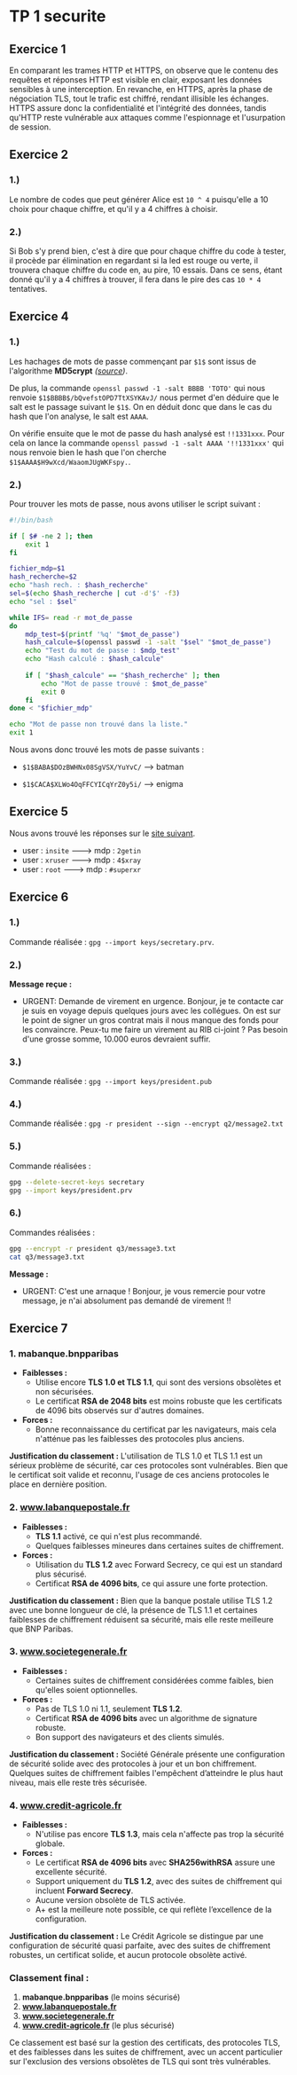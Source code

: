 # TP 1 securite

## Exercice 1

En comparant les trames HTTP et HTTPS, on observe que le contenu des requêtes et réponses HTTP est visible en clair, exposant les données sensibles à une interception. En revanche, en HTTPS, après la phase de négociation TLS, tout le trafic est chiffré, rendant illisible les échanges. HTTPS assure donc la confidentialité et l'intégrité des données, tandis qu'HTTP reste vulnérable aux attaques comme l'espionnage et l'usurpation de session.

## Exercice 2

### 1.)
Le nombre de codes que peut générer Alice est `10 ^ 4` puisqu'elle a 10 choix pour chaque chiffre, et qu'il y a 4 chiffres à choisir. 

### 2.)
Si Bob s'y prend bien, c'est à dire que pour chaque chiffre du code à tester, il procède par élimination en regardant si la led est rouge ou verte, il trouvera chaque chiffre du code en, au pire, 10 essais. 
Dans ce sens, étant donné qu'il y a 4 chiffres à trouver, il fera dans le pire des cas `10 * 4` tentatives.

## Exercice 4

### 1.)

Les hachages de mots de passe commençant par `$1$` sont issus de l'algorithme **MD5crypt** *([source](https://files-radiatorsoftware-com.translate.goog/radiator/ref/User-Password.html?_x_tr_sl=en&_x_tr_tl=fr&_x_tr_hl=fr&_x_tr_pto=rq))*.

De plus, la commande `openssl passwd -1 -salt BBBB 'TOTO'` qui nous renvoie `$1$BBBB$/bQvefstOPD7TtXSYKAvJ/` nous permet d'en déduire que le salt est le passage suivant le `$1$`. On en déduit donc que dans le cas du hash que l'on analyse, le salt est `AAAA`.

On vérifie ensuite que le mot de passe du hash analysé est `!!1331xxx`. Pour cela on lance la commande `openssl passwd -1 -salt AAAA '!!1331xxx'` qui nous renvoie bien le hash que l'on cherche `$1$AAAA$H9wXcd/WaaomJUgWKFspy.`.

### 2.)

Pour trouver les mots de passe, nous avons utiliser le script suivant :

```bash
#!/bin/bash

if [ $# -ne 2 ]; then
    exit 1
fi

fichier_mdp=$1
hash_recherche=$2
echo "hash rech. : $hash_recherche"
sel=$(echo $hash_recherche | cut -d'$' -f3)
echo "sel : $sel"

while IFS= read -r mot_de_passe
do
    mdp_test=$(printf '%q' "$mot_de_passe")
    hash_calcule=$(openssl passwd -1 -salt "$sel" "$mot_de_passe")
    echo "Test du mot de passe : $mdp_test"
    echo "Hash calculé : $hash_calcule"
    
    if [ "$hash_calcule" == "$hash_recherche" ]; then
        echo "Mot de passe trouvé : $mot_de_passe"
        exit 0
    fi
done < "$fichier_mdp"

echo "Mot de passe non trouvé dans la liste."
exit 1
```

Nous avons donc trouvé les mots de passe suivants :

* `$1$BABA$DOzBWHNx08SgVSX/YuYvC/` --> batman 

* `$1$CACA$XLWo4OqFFCYICqYrZ0y5i/` --> enigma

## Exercice 5

Nous avons trouvé les réponses sur le [site suivant](https://nvd.nist.gov/vuln/detail/CVE-2014-7232). 

* user : `insite` ---> mdp : `2getin`
* user : `xruser` ---> mdp : `4$xray`
* user : `root` ---> mdp : `#superxr`

## Exercice 6

### 1.)

Commande réalisée : `gpg --import keys/secretary.prv`.

### 2.)
**Message reçue :**

* URGENT: Demande de virement en urgence.
Bonjour, je te contacte car je suis en voyage depuis quelques jours avec les collégues.
On est sur le point de signer un gros contrat mais il nous manque des fonds pour les convaincre.
Peux-tu me faire un virement au RIB ci-joint ? Pas besoin d'une grosse somme, 10.000 euros devraient suffir.

### 3.)

Commande réalisée : `gpg --import keys/president.pub`

### 4.)

Commande réalisée : `gpg -r president --sign --encrypt q2/message2.txt`

### 5.)

Commande réalisées :

```bash
gpg --delete-secret-keys secretary
gpg --import keys/president.prv
```

### 6.)

Commandes réalisées :

```bash
gpg --encrypt -r president q3/message3.txt
cat q3/message3.txt
```

**Message :**

* URGENT: C'est une arnaque ! 
Bonjour, je vous remercie pour votre message, je n'ai absolument pas demandé de virement !!

## Exercice 7


### 1. **mabanque.bnpparibas**
   - **Faiblesses :**
     - Utilise encore **TLS 1.0 et TLS 1.1**, qui sont des versions obsolètes et non sécurisées.
     - Le certificat **RSA de 2048 bits** est moins robuste que les certificats de 4096 bits observés sur d'autres domaines.
   - **Forces :**
     - Bonne reconnaissance du certificat par les navigateurs, mais cela n'atténue pas les faiblesses des protocoles plus anciens.

   **Justification du classement :** L'utilisation de TLS 1.0 et TLS 1.1 est un sérieux problème de sécurité, car ces protocoles sont vulnérables. Bien que le certificat soit valide et reconnu, l'usage de ces anciens protocoles le place en dernière position.

### 2. **www.labanquepostale.fr**
   - **Faiblesses :**
     - **TLS 1.1** activé, ce qui n'est plus recommandé.
     - Quelques faiblesses mineures dans certaines suites de chiffrement.
   - **Forces :**
     - Utilisation du **TLS 1.2** avec Forward Secrecy, ce qui est un standard plus sécurisé.
     - Certificat **RSA de 4096 bits**, ce qui assure une forte protection.

   **Justification du classement :** Bien que la banque postale utilise TLS 1.2 avec une bonne longueur de clé, la présence de TLS 1.1 et certaines faiblesses de chiffrement réduisent sa sécurité, mais elle reste meilleure que BNP Paribas.

### 3. **www.societegenerale.fr**
   - **Faiblesses :**
     - Certaines suites de chiffrement considérées comme faibles, bien qu'elles soient optionnelles.
   - **Forces :**
     - Pas de TLS 1.0 ni 1.1, seulement **TLS 1.2**.
     - Certificat **RSA de 4096 bits** avec un algorithme de signature robuste.
     - Bon support des navigateurs et des clients simulés.

   **Justification du classement :** Société Générale présente une configuration de sécurité solide avec des protocoles à jour et un bon chiffrement. Quelques suites de chiffrement faibles l'empêchent d’atteindre le plus haut niveau, mais elle reste très sécurisée.

### 4. **www.credit-agricole.fr**
   - **Faiblesses :**
     - N'utilise pas encore **TLS 1.3**, mais cela n'affecte pas trop la sécurité globale.
   - **Forces :**
     - Le certificat **RSA de 4096 bits** avec **SHA256withRSA** assure une excellente sécurité.
     - Support uniquement du **TLS 1.2**, avec des suites de chiffrement qui incluent **Forward Secrecy**.
     - Aucune version obsolète de TLS activée.
     - A+ est la meilleure note possible, ce qui reflète l’excellence de la configuration.

   **Justification du classement :** Le Crédit Agricole se distingue par une configuration de sécurité quasi parfaite, avec des suites de chiffrement robustes, un certificat solide, et aucun protocole obsolète activé.

### Classement final :
1. **mabanque.bnpparibas** (le moins sécurisé)
2. **www.labanquepostale.fr**
3. **www.societegenerale.fr**
4. **www.credit-agricole.fr** (le plus sécurisé)
   

Ce classement est basé sur la gestion des certificats, des protocoles TLS, et des faiblesses dans les suites de chiffrement, avec un accent particulier sur l'exclusion des versions obsolètes de TLS qui sont très vulnérables.